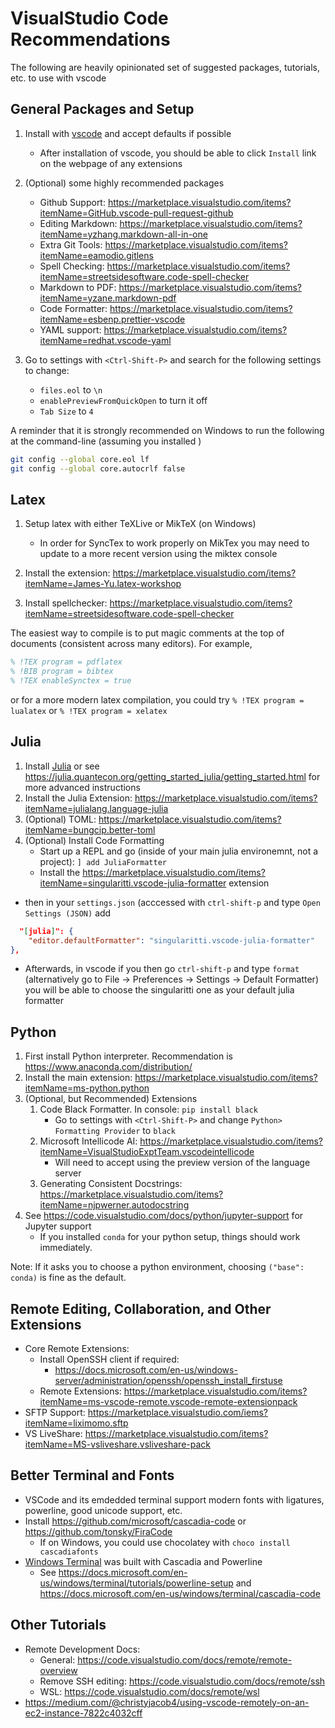 # VisualStudio Code Recommendations

The following are heavily opinionated set of suggested packages, tutorials, etc. to use with vscode

## General Packages and Setup

1. Install with [vscode](https://code.visualstudio.com/) and accept defaults if possible
   - After installation of vscode, you should be able to click `Install` link on the webpage of any extensions
2. (Optional) some highly recommended packages

   - Github Support: https://marketplace.visualstudio.com/items?itemName=GitHub.vscode-pull-request-github
   - Editing Markdown: https://marketplace.visualstudio.com/items?itemName=yzhang.markdown-all-in-one
   - Extra Git Tools: https://marketplace.visualstudio.com/items?itemName=eamodio.gitlens
   - Spell Checking: https://marketplace.visualstudio.com/items?itemName=streetsidesoftware.code-spell-checker
   - Markdown to PDF: https://marketplace.visualstudio.com/items?itemName=yzane.markdown-pdf
   - Code Formatter: https://marketplace.visualstudio.com/items?itemName=esbenp.prettier-vscode
   - YAML support: https://marketplace.visualstudio.com/items?itemName=redhat.vscode-yaml

3. Go to settings with `<Ctrl-Shift-P>` and search for the following settings to change:
   - `files.eol` to `\n`
   - `enablePreviewFromQuickOpen` to turn it off
   - `Tab Size` to `4`

A reminder that it is strongly recommended on Windows to run the following at the command-line (assuming you installed )

```bash
git config --global core.eol lf
git config --global core.autocrlf false
```

## Latex

1. Setup latex with either TeXLive or MikTeX (on Windows)
   - In order for SyncTex to work properly on MikTex  you may need to update to a more recent version using the miktex console
   
2. Install the extension:
   https://marketplace.visualstudio.com/items?itemName=James-Yu.latex-workshop
3. Install spellchecker:
   https://marketplace.visualstudio.com/items?itemName=streetsidesoftware.code-spell-checker

The easiest way to compile is to put magic comments at the top of documents (consistent across many editors). For example,

```latex
% !TEX program = pdflatex
% !BIB program = bibtex
% !TEX enableSynctex = true
```
or for a more modern latex compilation, you could try `% !TEX program = lualatex` or `% !TEX program = xelatex`

## Julia

1. Install [Julia](https://julialang.org/downloads/) or see https://julia.quantecon.org/getting_started_julia/getting_started.html for more advanced instructions
2. Install the Julia Extension: https://marketplace.visualstudio.com/items?itemName=julialang.language-julia
3. (Optional) TOML: https://marketplace.visualstudio.com/items?itemName=bungcip.better-toml
4. (Optional) Install Code Formatting
   - Start up a REPL and go (inside of your main julia environemnt, not a project): `] add JuliaFormatter`
   - Install the https://marketplace.visualstudio.com/items?itemName=singularitti.vscode-julia-formatter extension
  - then in your `settings.json` (acccessed with `ctrl-shift-p` and type `Open Settings (JSON)` add
```json
  "[julia]": {
    "editor.defaultFormatter": "singularitti.vscode-julia-formatter"
},
```
  - Afterwards, in  vscode if you then go `ctrl-shift-p` and type `format` (alternatively go to File -> Preferences -> Settings -> Default Formatter) you will be able to choose the singularitti one as your default julia formatter

## Python

1. First install Python interpreter. Recommendation is https://www.anaconda.com/distribution/
2. Install the main extension: https://marketplace.visualstudio.com/items?itemName=ms-python.python
3. (Optional, but Recommended) Extensions
   1. Code Black Formatter. In console: `pip install black`
      - Go to settings with `<Ctrl-Shift-P>` and change `Python> Formatting Provider` to `black`
   2. Microsoft Intellicode AI: https://marketplace.visualstudio.com/items?itemName=VisualStudioExptTeam.vscodeintellicode
      - Will need to accept using the preview version of the language server
   3. Generating Consistent Docstrings: https://marketplace.visualstudio.com/items?itemName=njpwerner.autodocstring
4. See https://code.visualstudio.com/docs/python/jupyter-support for Jupyter support
   - If you installed `conda` for your python setup, things should work immediately. 

Note: If it asks you to choose a python environment, choosing `("base": conda)` is fine as the default.

## Remote Editing, Collaboration, and Other Extensions

- Core Remote Extensions:
  - Install OpenSSH client if required:
    - https://docs.microsoft.com/en-us/windows-server/administration/openssh/openssh_install_firstuse
  - Remote Extensions: https://marketplace.visualstudio.com/items?itemName=ms-vscode-remote.vscode-remote-extensionpack
- SFTP Support: https://marketplace.visualstudio.com/iems?itemName=liximomo.sftp 
- VS LiveShare: https://marketplace.visualstudio.com/items?itemName=MS-vsliveshare.vsliveshare-pack

## Better Terminal and Fonts
- VSCode and its emdedded terminal support modern fonts with ligatures, powerline, good unicode support, etc.
- Install https://github.com/microsoft/cascadia-code or https://github.com/tonsky/FiraCode
  - If on Windows, you could use chocolatey with `choco install cascadiafonts`
- [Windows Terminal](https://aka.ms/terminal) was built with Cascadia and Powerline
  - See https://docs.microsoft.com/en-us/windows/terminal/tutorials/powerline-setup and https://docs.microsoft.com/en-us/windows/terminal/cascadia-code

## Other Tutorials
-  Remote Development Docs:
    - General: https://code.visualstudio.com/docs/remote/remote-overview 
    - Remove SSH editing: https://code.visualstudio.com/docs/remote/ssh
    - WSL: https://code.visualstudio.com/docs/remote/wsl
- https://medium.com/@christyjacob4/using-vscode-remotely-on-an-ec2-instance-7822c4032cff
